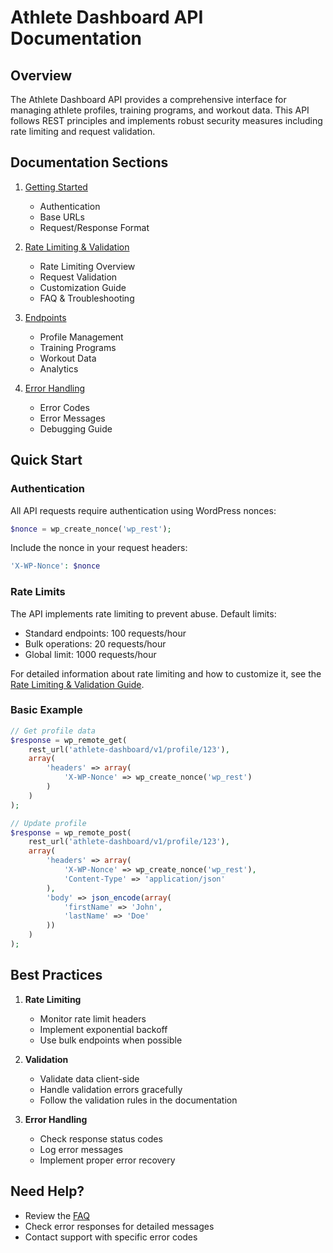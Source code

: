 # Athlete Dashboard API Documentation

## Overview
The Athlete Dashboard API provides a comprehensive interface for managing athlete profiles, training programs, and workout data. This API follows REST principles and implements robust security measures including rate limiting and request validation.

## Documentation Sections

1. [Getting Started](./GETTING_STARTED.md)
   - Authentication
   - Base URLs
   - Request/Response Format

2. [Rate Limiting & Validation](./RATE_LIMITING_AND_VALIDATION.md)
   - Rate Limiting Overview
   - Request Validation
   - Customization Guide
   - FAQ & Troubleshooting

3. [Endpoints](./ENDPOINTS.md)
   - Profile Management
   - Training Programs
   - Workout Data
   - Analytics

4. [Error Handling](./ERROR_HANDLING.md)
   - Error Codes
   - Error Messages
   - Debugging Guide

## Quick Start

### Authentication
All API requests require authentication using WordPress nonces:
```php
$nonce = wp_create_nonce('wp_rest');
```

Include the nonce in your request headers:
```php
'X-WP-Nonce': $nonce
```

### Rate Limits
The API implements rate limiting to prevent abuse. Default limits:
- Standard endpoints: 100 requests/hour
- Bulk operations: 20 requests/hour
- Global limit: 1000 requests/hour

For detailed information about rate limiting and how to customize it, see the [Rate Limiting & Validation Guide](./RATE_LIMITING_AND_VALIDATION.md).

### Basic Example
```php
// Get profile data
$response = wp_remote_get(
    rest_url('athlete-dashboard/v1/profile/123'),
    array(
        'headers' => array(
            'X-WP-Nonce' => wp_create_nonce('wp_rest')
        )
    )
);

// Update profile
$response = wp_remote_post(
    rest_url('athlete-dashboard/v1/profile/123'),
    array(
        'headers' => array(
            'X-WP-Nonce' => wp_create_nonce('wp_rest'),
            'Content-Type' => 'application/json'
        ),
        'body' => json_encode(array(
            'firstName' => 'John',
            'lastName' => 'Doe'
        ))
    )
);
```

## Best Practices

1. **Rate Limiting**
   - Monitor rate limit headers
   - Implement exponential backoff
   - Use bulk endpoints when possible

2. **Validation**
   - Validate data client-side
   - Handle validation errors gracefully
   - Follow the validation rules in the documentation

3. **Error Handling**
   - Check response status codes
   - Log error messages
   - Implement proper error recovery

## Need Help?

- Review the [FAQ](./RATE_LIMITING_AND_VALIDATION.md#faq)
- Check error responses for detailed messages
- Contact support with specific error codes 